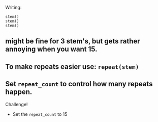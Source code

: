 Writing:
```
stem()
stem()
stem()
```
might be fine for 3 stem's, but gets rather annoying when you want 15.
---
To make repeats easier use: `repeat(stem)`
---
Set `repeat_count` to control how many repeats happen.
---
Challenge!
- Set the `repeat_count` to 15